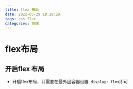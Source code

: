 ```yaml
---
title: flex 布局
date: 2022-05-29 18:28:29
tags: css flex
categories: 前端
---
```


# flex布局

## 开启flex 布局

- 开启flex布局，只需要在最外层容器设置` display: flex`即可

  